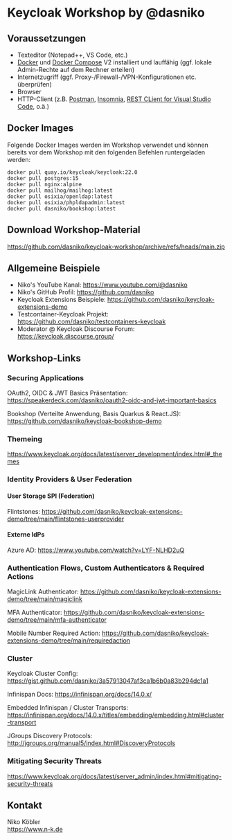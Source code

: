# Keycloak Workshop by @dasniko

## Voraussetzungen

* Texteditor (Notepad++, VS Code, etc.)
* [Docker](https://www.docker.com/) und [Docker Compose](https://docs.docker.com/compose/) V2 installiert und lauffähig (ggf. lokale Admin-Rechte auf dem Rechner erteilen)
* Internetzugriff (ggf. Proxy-/Firewall-/VPN-Konfigurationen etc. überprüfen)
* Browser
* HTTP-Client (z.B. [Postman](https://www.postman.com/), [Insomnia](https://insomnia.rest/), [REST CLient for Visual Studio Code](https://marketplace.visualstudio.com/items?itemName=humao.rest-client), o.ä.)

## Docker Images

Folgende Docker Images werden im Workshop verwendet und können bereits vor dem Workshop mit den folgenden Befehlen runtergeladen werden:

```
docker pull quay.io/keycloak/keycloak:22.0
docker pull postgres:15
docker pull nginx:alpine
docker pull mailhog/mailhog:latest
docker pull osixia/openldap:latest
docker pull osixia/phpldapadmin:latest
docker pull dasniko/bookshop:latest
```

## Download Workshop-Material

https://github.com/dasniko/keycloak-workshop/archive/refs/heads/main.zip

## Allgemeine Beispiele

* Niko's YouTube Kanal:
https://www.youtube.com/@dasniko
* Niko's GitHub Profil:
https://github.com/dasniko
* Keycloak Extensions Beispiele:
https://github.com/dasniko/keycloak-extensions-demo
* Testcontainer-Keycloak Projekt:
https://github.com/dasniko/testcontainers-keycloak
* Moderator @ Keycloak Discourse Forum:
https://keycloak.discourse.group/

## Workshop-Links

### Securing Applications

OAuth2, OIDC & JWT Basics Präsentation:
https://speakerdeck.com/dasniko/oauth2-oidc-and-jwt-important-basics

Bookshop (Verteilte Anwendung, Basis Quarkus & React.JS):
https://github.com/dasniko/keycloak-bookshop-demo

### Themeing

https://www.keycloak.org/docs/latest/server_development/index.html#_themes

### Identity Providers & User Federation

#### User Storage  SPI (Federation)

Flintstones:
https://github.com/dasniko/keycloak-extensions-demo/tree/main/flintstones-userprovider

#### Externe IdPs

Azure AD:
https://www.youtube.com/watch?v=LYF-NLHD2uQ

### Authentication Flows, Custom Authenticators & Required Actions

MagicLink Authenticator:
https://github.com/dasniko/keycloak-extensions-demo/tree/main/magiclink

MFA Authenticator:
https://github.com/dasniko/keycloak-extensions-demo/tree/main/mfa-authenticator

Mobile Number Required Action:
https://github.com/dasniko/keycloak-extensions-demo/tree/main/requiredaction

### Cluster

Keycloak Cluster Config:
https://gist.github.com/dasniko/3a57913047af3ca1b6b0a83b294dc1a1

Infinispan Docs:
https://infinispan.org/docs/14.0.x/

Embedded Infinispan / Cluster Transports:
https://infinispan.org/docs/14.0.x/titles/embedding/embedding.html#cluster-transport

JGroups Discovery Protocols:
http://jgroups.org/manual5/index.html#DiscoveryProtocols

### Mitigating Security Threats

https://www.keycloak.org/docs/latest/server_admin/index.html#mitigating-security-threats

## Kontakt

Niko Köbler  
https://www.n-k.de
